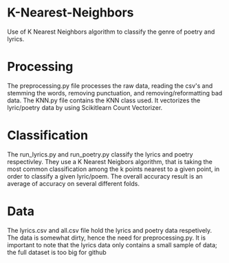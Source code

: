 # K-Nearest-Neighbors
Use of K Nearest Neighbors algorithm to classify the genre of poetry and lyrics.

# Processing
The preprocessing.py file processes the raw data, reading the csv's and stemming the words, removing punctuation, and removing/reformatting bad data. The KNN.py file contains the KNN class used. It vectorizes the lyric/poetry data by using Scikitlearn Count Vectorizer.

# Classification
The run_lyrics.py and run_poetry.py classify the lyrics and poetry respectivley. They use a K Nearest Neigbors algorithm, that is taking the most common classification among the k points nearest to a given point, in order to classify a given lyric/poem. The overall accuracy result is an average of accuracy on several different folds.

# Data
The lyrics.csv and all.csv file hold the lyrics and poetry data respetively. The data is somewhat dirty, hence the need for preprocessing.py. It is important to note that the lyrics data only contains a small sample of data; the full dataset is too big for github
